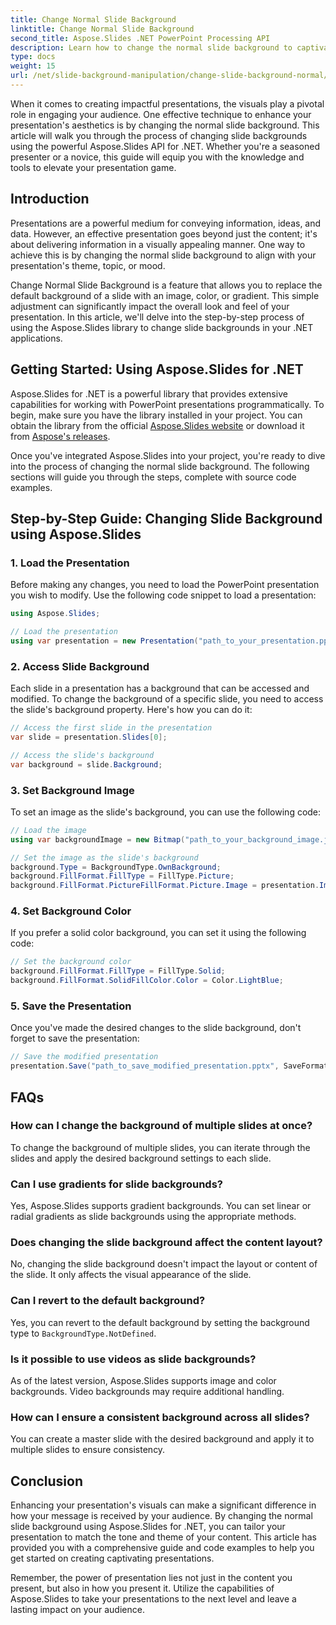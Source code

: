 ```yaml
---
title: Change Normal Slide Background
linktitle: Change Normal Slide Background
second_title: Aspose.Slides .NET PowerPoint Processing API
description: Learn how to change the normal slide background to captivate your audience. Follow this comprehensive guide using Aspose.Slides for .NET, complete with step-by-step instructions and code examples.
type: docs
weight: 15
url: /net/slide-background-manipulation/change-slide-background-normal/
---
```


When it comes to creating impactful presentations, the visuals play a pivotal role in engaging your audience. One effective technique to enhance your presentation's aesthetics is by changing the normal slide background. This article will walk you through the process of changing slide backgrounds using the powerful Aspose.Slides API for .NET. Whether you're a seasoned presenter or a novice, this guide will equip you with the knowledge and tools to elevate your presentation game.

## Introduction

Presentations are a powerful medium for conveying information, ideas, and data. However, an effective presentation goes beyond just the content; it's about delivering information in a visually appealing manner. One way to achieve this is by changing the normal slide background to align with your presentation's theme, topic, or mood.

Change Normal Slide Background is a feature that allows you to replace the default background of a slide with an image, color, or gradient. This simple adjustment can significantly impact the overall look and feel of your presentation. In this article, we'll delve into the step-by-step process of using the Aspose.Slides library to change slide backgrounds in your .NET applications.

## Getting Started: Using Aspose.Slides for .NET

Aspose.Slides for .NET is a powerful library that provides extensive capabilities for working with PowerPoint presentations programmatically. To begin, make sure you have the library installed in your project. You can obtain the library from the official [Aspose.Slides website](https://reference.aspose.com/slides/net/) or download it from [Aspose's releases](https://releases.aspose.com/slides/net/).

Once you've integrated Aspose.Slides into your project, you're ready to dive into the process of changing the normal slide background. The following sections will guide you through the steps, complete with source code examples.

## Step-by-Step Guide: Changing Slide Background using Aspose.Slides

### 1. Load the Presentation

Before making any changes, you need to load the PowerPoint presentation you wish to modify. Use the following code snippet to load a presentation:

```csharp
using Aspose.Slides;

// Load the presentation
using var presentation = new Presentation("path_to_your_presentation.pptx");
```

### 2. Access Slide Background

Each slide in a presentation has a background that can be accessed and modified. To change the background of a specific slide, you need to access the slide's background property. Here's how you can do it:

```csharp
// Access the first slide in the presentation
var slide = presentation.Slides[0];

// Access the slide's background
var background = slide.Background;
```

### 3. Set Background Image

To set an image as the slide's background, you can use the following code:

```csharp
// Load the image
using var backgroundImage = new Bitmap("path_to_your_background_image.jpg");

// Set the image as the slide's background
background.Type = BackgroundType.OwnBackground;
background.FillFormat.FillType = FillType.Picture;
background.FillFormat.PictureFillFormat.Picture.Image = presentation.Images.AddImage(backgroundImage);
```

### 4. Set Background Color

If you prefer a solid color background, you can set it using the following code:

```csharp
// Set the background color
background.FillFormat.FillType = FillType.Solid;
background.FillFormat.SolidFillColor.Color = Color.LightBlue;
```

### 5. Save the Presentation

Once you've made the desired changes to the slide background, don't forget to save the presentation:

```csharp
// Save the modified presentation
presentation.Save("path_to_save_modified_presentation.pptx", SaveFormat.Pptx);
```

## FAQs

### How can I change the background of multiple slides at once?

To change the background of multiple slides, you can iterate through the slides and apply the desired background settings to each slide.

### Can I use gradients for slide backgrounds?

Yes, Aspose.Slides supports gradient backgrounds. You can set linear or radial gradients as slide backgrounds using the appropriate methods.

### Does changing the slide background affect the content layout?

No, changing the slide background doesn't impact the layout or content of the slide. It only affects the visual appearance of the slide.

### Can I revert to the default background?

Yes, you can revert to the default background by setting the background type to `BackgroundType.NotDefined`.

### Is it possible to use videos as slide backgrounds?

As of the latest version, Aspose.Slides supports image and color backgrounds. Video backgrounds may require additional handling.

### How can I ensure a consistent background across all slides?

You can create a master slide with the desired background and apply it to multiple slides to ensure consistency.

## Conclusion

Enhancing your presentation's visuals can make a significant difference in how your message is received by your audience. By changing the normal slide background using Aspose.Slides for .NET, you can tailor your presentation to match the tone and theme of your content. This article has provided you with a comprehensive guide and code examples to help you get started on creating captivating presentations.

Remember, the power of presentation lies not just in the content you present, but also in how you present it. Utilize the capabilities of Aspose.Slides to take your presentations to the next level and leave a lasting impact on your audience.

